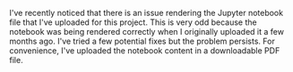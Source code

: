I've recently noticed that there is an issue rendering the Jupyter notebook file that I've uploaded for this project. This is very odd because the notebook was being rendered correctly when I originally uploaded it a few months ago. I've tried a few potential fixes but the problem persists. For convenience, I've uploaded the notebook content in a downloadable PDF file.  
